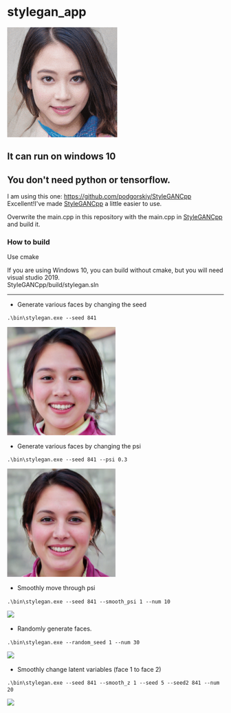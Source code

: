 # stylegan_app

<img src="./images/stylegan_example1.gif">

## It can run on windows 10  
## You don't need python or tensorflow.  
I am using this one: https://github.com/podgorskiy/StyleGANCpp  
Excellent!I've made [StyleGANCpp](https://github.com/podgorskiy/StyleGANCpp) a little easier to use.    

Overwrite the main.cpp in this repository with the main.cpp in [StyleGANCpp](https://github.com/podgorskiy/StyleGANCpp)  and build it.   

### How to build
Use cmake  

If you are using Windows 10, you can build without cmake, but you will need visual studio 2019.  
StyleGANCpp/build/stylegan.sln  

---

- Generate various faces by changing the seed

```
.\bin\stylegan.exe --seed 841
```

<img src="./images/image_0000.png" width=50%>

- Generate various faces by changing the psi

```
.\bin\stylegan.exe --seed 841 --psi 0.3
```

<img src="./images/image_00001.png" width=50%>

- Smoothly move through psi  

```.\bin\stylegan.exe --seed 841 --smooth_psi 1 --num 10```

<img src="./images/01.gif"/>

- Randomly generate faces.  

```.\bin\stylegan.exe --random_seed 1 --num 30```  

<img src="./images/02.png" width=60%>

- Smoothly change latent variables (face 1 to face 2)  

```
.\bin\stylegan.exe --seed 841 --smooth_z 1 --seed 5 --seed2 841 --num 20
```

<img src="./images/02.gif" width=40%>